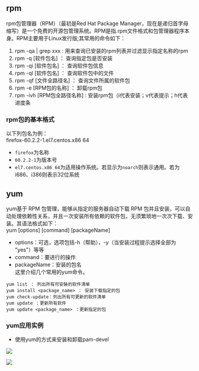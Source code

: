 <br>

## rpm
rpm包管理器（RPM）（最初是Red Hat Package Manager，现在是递归首字母缩写）是一个免费的开源包管理系统。RPM是指.rpm文件格式和包管理器程序本身。RPM主要用于Linux发行版;其常用的命令如下：
1.  rpm -qa | grep xxx : 用来查询已安装的rpm列表并过滤显示指定名称的rpm
2.  rpm -q [软件包名] ： 查询指定包是否安装
3.  rpm -qi [软件包名] ： 查询软件包信息
4.  rpm -ql [软件包名] ： 查询软件包中的文件
5.  rpm -qf [文件全路径名] ： 查询文件所属的软件包
6.  rpm -e [RPM包的名称] ： 卸载rpm包
7.  rpm -ivh [RPM包全路径名称] : 安装rpm包（i代表安装；v代表提示；h代表进度条

### rpm包的基本格式
以下列包名为例：<br>
firefox-60.2.2-1.el7.centos.x86 64

- `firefox`为名称
- `60.2.2-1`为版本号
- `el7.centos.x86 64`为适用操作系统。若显示为`noarch`则表示通用。若为i686、i386则表示32位系统

## yum
yum基于 RPM 包管理，能够从指定的服务器自动下载 RPM 包并且安装，可以自动处理依赖性关系，并且一次安装所有依赖的软件包，无须繁琐地一次次下载、安装。其语法格式如下：<br>
yum [options] [command] [packageName]
- options：可选，选项包括-h（帮助），-y（当安装过程提示选择全部为 "yes"）等等
- command：要进行的操作
- packageName：安装的包名<br>
这里介绍几个常用的yum命令。
```shell
yum list ： 列出所有可安裝的软件清单
yum install <package_name> ： 安装下载指定的包
yum check-update：列出所有可更新的软件清单
yum update ：更新所有软件
yum update <package_name> ：更新指定的包
```

### yum应用实例
- 使用yum的方式来安装和卸载pam-devel
<p align='cneter'>
<img src="https://img2.imgtp.com/2024/05/08/2N1StPZE.PNG" />
</p>
<p align='cneter'>
<img src="https://img2.imgtp.com/2024/05/08/FchM2iwu.PNG"  />
</p>